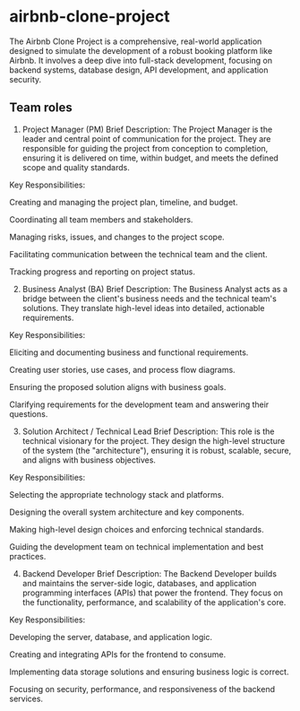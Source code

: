 # airbnb-clone-project
The Airbnb Clone Project is a comprehensive, real-world application designed to simulate the development of a robust booking platform like Airbnb. It involves a deep dive into full-stack development, focusing on backend systems, database design, API development, and application security.
## Team roles
1. Project Manager (PM)
Brief Description: The Project Manager is the leader and central point of communication for the project. They are responsible for guiding the project from conception to completion, ensuring it is delivered on time, within budget, and meets the defined scope and quality standards.

Key Responsibilities:

Creating and managing the project plan, timeline, and budget.

Coordinating all team members and stakeholders.

Managing risks, issues, and changes to the project scope.

Facilitating communication between the technical team and the client.

Tracking progress and reporting on project status.

2. Business Analyst (BA)
Brief Description: The Business Analyst acts as a bridge between the client's business needs and the technical team's solutions. They translate high-level ideas into detailed, actionable requirements.

Key Responsibilities:

Eliciting and documenting business and functional requirements.

Creating user stories, use cases, and process flow diagrams.

Ensuring the proposed solution aligns with business goals.

Clarifying requirements for the development team and answering their questions.

3. Solution Architect / Technical Lead
Brief Description: This role is the technical visionary for the project. They design the high-level structure of the system (the "architecture"), ensuring it is robust, scalable, secure, and aligns with business objectives.

Key Responsibilities:

Selecting the appropriate technology stack and platforms.

Designing the overall system architecture and key components.

Making high-level design choices and enforcing technical standards.

Guiding the development team on technical implementation and best practices.

4. Backend Developer
Brief Description: The Backend Developer builds and maintains the server-side logic, databases, and application programming interfaces (APIs) that power the frontend. They focus on the functionality, performance, and scalability of the application's core.

Key Responsibilities:

Developing the server, database, and application logic.

Creating and integrating APIs for the frontend to consume.

Implementing data storage solutions and ensuring business logic is correct.

Focusing on security, performance, and responsiveness of the backend services.
